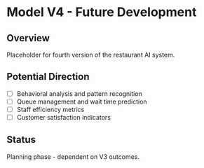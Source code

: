 # Model V4 - Future Development

## Overview
Placeholder for fourth version of the restaurant AI system.

## Potential Direction
- [ ] Behavioral analysis and pattern recognition
- [ ] Queue management and wait time prediction
- [ ] Staff efficiency metrics
- [ ] Customer satisfaction indicators

## Status
Planning phase - dependent on V3 outcomes.
